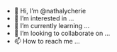 - 👋 Hi, I’m @nathalycherie
- 👀 I’m interested in ...
- 🌱 I’m currently learning ...
- 💞️ I’m looking to collaborate on ...
- 📫 How to reach me ...

<!---
nathalycherie/nathalycherie is a ✨ special ✨ repository because its `README.md` (this file) appears on your GitHub profile.
You can click the Preview link to take a look at your changes.
--->
